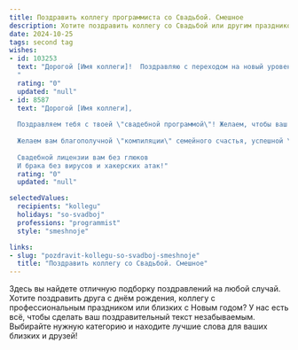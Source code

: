 ```yaml
---
title: Поздравить коллегу программиста со Свадьбой. Смешное
description: Хотите поздравить коллегу со Свадьбой или другим праздником? Наш ИИ создаст незабываемое поздравление, а вы обязательно выделитесь среди других.  
date: 2024-10-25
tags: second tag
wishes:
- id: 103253
  text: "Дорогой [Имя коллеги]!  Поздравляю с переходом на новый уровень кода — семейный! Желаю, чтобы ваш совместный проект был без багов, с постоянным аптаймом счастья и бесконечным потоком любви! Пусть семейный сервер работает стабильно, а обновления приносят только радость!  Горько! (но без переполнения буфера).
  "
  rating: "0"
  updated: "null"
- id: 8587
  text: "Дорогой [Имя коллеги],
  
  Поздравляем тебя с твоей \"свадебной программой\"! Желаем, чтобы ваш \"браузер\" всегда был свободен от \"ошибок 404\", а ваша \"операционная система\" работала без сбоев и обновлялась вовремя. Пусть ваши \"пароли\" будут крепкими, а \"файлы\" любви и счастья постоянно сохраняются на \"жестком диске\" вашей семьи.
  
  Желаем вам благополучной \"компиляции\" семейного счастья, успешной \"отладки\" любых жизненных трудностей и \"безошибочной\" реализации всех ваших планов. Пусть ваша \"виртуальная реальность\" станет прекрасным дополнением к вашей реальной, наполненной радостью, любовью и поддержкой.
  
  Свадебной лицензии вам без глюков
  И брака без вирусов и хакерских атак!"
  rating: "0"
  updated: "null"

selectedValues:
  recipients: "kollegu"
  holidays: "so-svadboj"
  professions: "programmist"
  style: "smeshnoje"

links:
- slug: "pozdravit-kollegu-so-svadboj-smeshnoje"
  title: "Поздравить коллегу со Свадьбой. Смешное"
---
```


Здесь вы найдете отличную подборку поздравлений на любой случай.
Хотите поздравить друга с днём рождения, коллегу с профессиональным праздником или близких с Новым годом? У нас есть всё, чтобы сделать ваш поздравительный текст незабываемым. Выбирайте нужную категорию и находите лучшие слова для ваших близких и друзей!

